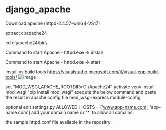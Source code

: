 # django_apache

Download apache (httpd-2.4.57-win64-VS17)

extract c:\apache24

cd c:\apache24\bin\

Command to start Apache - httpd.exe -k install

Command to start Apache - httpd.exe -k start

install vs build tools
https://visualstudio.microsoft.com/it/visual-cpp-build-tools/
![image](https://github.com/yvenkets/django_apache/assets/38104778/ea9db4bd-2564-4b29-b179-c131f4b0e80a)

set "MOD_WSGI_APACHE_ROOTDIR=C:\Apache24"
activate venv
install mod_wsgi 
"pip install mod_wsgi"
execute the below command and paste the result in apache config file
mod_wsgi-express module-config

optional
edit settings.py
ALLOWED_HOSTS = ['www.app-name.com', 'app-name.com']
add your domain name or '*' to allow all domains.

the sample httpd.conf file available in the repositry.





